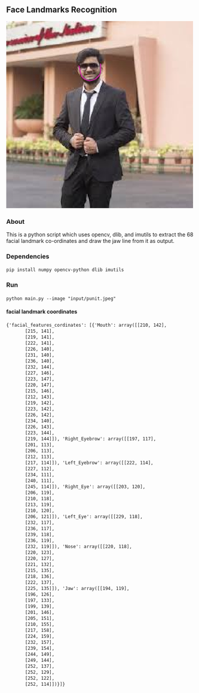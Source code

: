 ## Face Landmarks Recognition 

![My Face](output/outImage_punit.png)

### About
This is a python script which uses opencv, dlib, and imutils to extract the 68 facial landmark co-ordinates  and draw the jaw line from it as output. 

### Dependencies 
`pip install numpy opencv-python dlib imutils`

### Run
`python main.py --image "input/punit.jpeg"`

#### facial landmark coordinates

```
{'facial_features_cordinates': [{'Mouth': array([[210, 142],
       [215, 141],
       [219, 141],
       [222, 141],
       [226, 140],
       [231, 140],
       [236, 140],
       [232, 144],
       [227, 146],
       [223, 147],
       [220, 147],
       [215, 146],
       [212, 143],
       [219, 142],
       [223, 142],
       [226, 142],
       [234, 140],
       [226, 143],
       [223, 144],
       [219, 144]]), 'Right_Eyebrow': array([[197, 117],
       [201, 113],
       [206, 113],
       [212, 113],
       [217, 114]]), 'Left_Eyebrow': array([[222, 114],
       [227, 112],
       [234, 111],
       [240, 111],
       [245, 114]]), 'Right_Eye': array([[203, 120],
       [206, 119],
       [210, 118],
       [213, 119],
       [210, 120],
       [206, 121]]), 'Left_Eye': array([[229, 118],
       [232, 117],
       [236, 117],
       [239, 118],
       [236, 119],
       [232, 119]]), 'Nose': array([[220, 118],
       [220, 123],
       [220, 127],
       [221, 132],
       [215, 135],
       [218, 136],
       [222, 137],
       [225, 135]]), 'Jaw': array([[194, 119],
       [196, 126],
       [197, 133],
       [199, 139],
       [201, 146],
       [205, 151],
       [210, 155],
       [217, 158],
       [224, 159],
       [232, 157],
       [239, 154],
       [244, 149],
       [249, 144],
       [252, 137],
       [252, 129],
       [252, 122],
       [252, 114]])}]}
```


